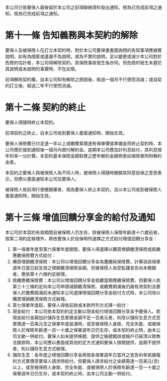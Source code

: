 本公司已依要保人最後留於本公司之前項聯絡資料發出通知，視為已完成前項之通知。視為已完成前項之通知。

# 第十一條 告知義務與本契約的解除

要保人及被保險人在訂立本契約時，對於本公司要保書書面詢問的告知事項應據實說明，如有為隱匿或遺漏不為說明，或為不實的說明，足以變更或減少本公司對於危險的估計者，本公司得解除契約，其保險事故發生後亦同。但危險的發生未基於其說明或未說明的事實時，不在此限。

前項解除契約權，自本公司知有解除之原因後，經過一個月不行使而消滅；或自契約訂立後，經過二年不行使而消滅。

# 第十二條 契約的終止

要保人得隨時終止本契約。

前項契約之終止，自本公司收到要保人書面通知時，開始生效。

要保人保險費已付足達一年以上或繳費累積達有保單價值準備金而終止契約時，本公司應於接到通知後一個月內償付解約金。逾期本公司應加計利息給付，其利息按年利率一分計算。本契約基本保險金額對應之歷年解約金額例表如保險單所附解約金表。

本契約之要保人與被保險人為不同人時，被保險人得隨時撤銷其同意投保之意思表示。但應以書面通知本公司及要保人。

被保險人依前項行使撤銷權者，視為要保人終止本契約，且以本公司收到被保險人書面通知時，開始生效。

# 第十三條 增值回饋分享金的給付及通知

本公司於本契約有效期間且被保險人仍生存，除被保險人保險年齡達十六歲前者，按第二項約定辦理外，將依要保人於投保時所選擇之方式給付增值回饋分享金：

1. 第一保單年度至第六保單年度期間，要保人得選擇以購買增額繳清保險或抵繳應繳保險費方式給付：
1. 購買增額繳清保險：本公司以增值回饋分享金為躉繳純保險費，計算自該保單週年日當日起生效之增額繳清保險金額。但被保險人為受監護宣告尚未撤銷者，應依第十六條約定辦理。
2. 抵繳應繳保險費：本公司以增值回饋分享金抵繳當期應繳保險費，但要保人依第三十三條約定向本公司申請減額繳清保險、或繳費期滿後仍屬有效契約且要保人於繳費期滿前未通知本公司選擇增值回饋分享金給付方式時，本公司改以購買增額繳清保險方式辦理。
2. 第七保單年度起，要保人得依前款或本款所列方式擇一給付：
1. 現金給付：本公司依本契約約定主動以現金給付增值回饋分享金予要保人。若現金給付金額加計儲存生息累積金額不足一百美元者，則改以儲存生息方式至累積達一百美元含之保單年度屆滿時，或至被保險人身故、完全失能、或被保險人於保險年齡達一百一十歲之保單週年日仍生存，或本契約終止時，由本公司主動一併給付。要保人如未提供帳號、提供之帳號錯誤或帳戶已結清以致無法匯款時，本公司應以書面或其他約定方式通知要保人限期提供，逾期不提供者，則以儲存生息方式辦理。
2. 儲存生息：各年度之增值回饋分享金將按各保單週年日當月之宣告利率依據複利方式累積至要保人請求時給付，但要保人請求給付之金額需達一百美元(含)以上，或至被保險人身故、完全失能、或被保險人於保險年齡達一百一十歲之保單週年日仍生存，或本契約終止時，由本公司主動一併給付。